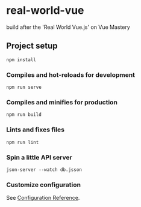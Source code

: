 # real-world-vue

build after the 'Real World Vue.js' on Vue Mastery

## Project setup

```
npm install
```

### Compiles and hot-reloads for development

```
npm run serve
```

### Compiles and minifies for production

```
npm run build
```

### Lints and fixes files

```
npm run lint
```

### Spin a little API server

```
json-server --watch db.jsson
```

### Customize configuration

See [Configuration Reference](https://cli.vuejs.org/config/).
